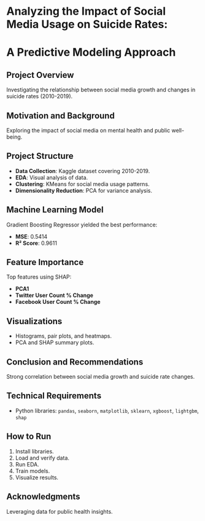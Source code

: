 # Analyzing the Impact of Social Media Usage on Suicide Rates: 
# A Predictive Modeling Approach

## Project Overview
Investigating the relationship between social media growth and changes in suicide rates (2010-2019).

## Motivation and Background
Exploring the impact of social media on mental health and public well-being.

## Project Structure
- **Data Collection**: Kaggle dataset covering 2010-2019.
- **EDA**: Visual analysis of data.
- **Clustering**: KMeans for social media usage patterns.
- **Dimensionality Reduction**: PCA for variance analysis.

## Machine Learning Model
Gradient Boosting Regressor yielded the best performance:
- **MSE**: 0.5414
- **R² Score**: 0.9611

## Feature Importance
Top features using SHAP:
- **PCA1**
- **Twitter User Count % Change**
- **Facebook User Count % Change**

## Visualizations
- Histograms, pair plots, and heatmaps.
- PCA and SHAP summary plots.

## Conclusion and Recommendations
Strong correlation between social media growth and suicide rate changes.

## Technical Requirements
- Python libraries: `pandas`, `seaborn`, `matplotlib`, `sklearn`, `xgboost`, `lightgbm`, `shap`

## How to Run
1. Install libraries.
2. Load and verify data.
3. Run EDA.
4. Train models.
5. Visualize results.

## Acknowledgments
Leveraging data for public health insights.
